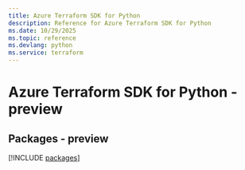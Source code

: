 ```yaml
---
title: Azure Terraform SDK for Python
description: Reference for Azure Terraform SDK for Python
ms.date: 10/29/2025
ms.topic: reference
ms.devlang: python
ms.service: terraform
---
```

# Azure Terraform SDK for Python - preview
## Packages - preview
[!INCLUDE [packages](terraform-index.md)]